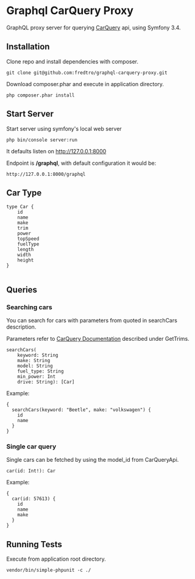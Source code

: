Graphql CarQuery Proxy
=========================

GraphQL proxy server for querying [CarQuery](http://www.carqueryapi.com/documentation/) api, using Symfony 3.4. 

Installation
------------
Clone repo and install dependencies with composer.

```
git clone git@github.com:fredtro/graphql-carquery-proxy.git

```
Download composer.phar and execute in application directory.
```
php composer.phar install
```

Start Server
------------
Start server using symfony's local web server

```
php bin/console server:run
```

It defaults listen on http://127.0.0.1:8000

Endpoint is **/graphql**, with default configuration it would be:
```
http://127.0.0.1:8000/graphql
```



Car Type
--------

```
type Car {
    id
    name
    make
    trim
    power
    topSpeed
    fuelType
    length
    width
    height    
}
    
```

Queries
-------

### Searching cars

You can search for cars with parameters from quoted in searchCars description.

Parameters refer to [CarQuery Documentation](http://www.carqueryapi.com/documentation/api-usage/) described under GetTrims. 

```
searchCars(
    keyword: String
    make: String
    model: String
    fuel_type: String
    min_power: Int
    drive: String): [Car]
```
Example:
```
{
  searchCars(keyword: "Beetle", make: "volkswagen") {
    id
    name
  }
}
```


### Single car query
Single cars can be fetched by using the model_id from CarQueryApi.

```
car(id: Int!): Car

```

Example:

```
{
  car(id: 57613) {
    id
    name
    make
  }
}
```

Running Tests
-------------
Execute from application root directory.
```
vendor/bin/simple-phpunit -c ./
```
